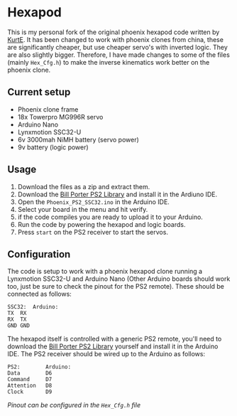 # Hexapod
This is my personal fork of the original phoenix hexapod code written by [KurtE](https://github.com/KurtE).
It has been changed to work with phoenix clones from china, these are significantly cheaper, but use cheaper servo's with inverted logic. They are also slightly bigger. Therefore, I have made changes to some of the files (mainly `Hex_Cfg.h`) to make the inverse kinematics work better on the phoenix clone.

## Current setup
- Phoenix clone frame
- 18x Towerpro MG996R servo
- Arduino Nano
- Lynxmotion SSC32-U
- 6v 3000mah NiMH battery (servo power)
- 9v battery (logic power)

## Usage
1. Download the files as a zip and extract them.
2. Download the [Bill Porter PS2 Library](http://www.billporter.info/2010/06/05/playstation-2-controller-arduino-library-v1-0/) and install it in the Ardiuno IDE.
3. Open the `Phoenix_PS2_SSC32.ino` in the Arduino IDE.
4. Select your board in the menu and hit verify.
5. if the code compiles you are ready to upload it to your Arduino.
6. Run the code by powering the hexapod and logic boards.
7. Press `start` on the PS2 receiver to start the servos.

## Configuration
The code is setup to work with a phoenix hexapod clone running a Lynxmotion SSC32-U and Arduino Nano (Other Arduino boards should work too, just be sure to check the pinout for the PS2 remote). These should be connected as follows:
```
SSC32:	Arduino:
TX	RX
RX	TX
GND	GND
```
The hexapod itself is controlled with a generic PS2 remote, you'll need to download the [Bill Porter PS2 Library](http://www.billporter.info/2010/06/05/playstation-2-controller-arduino-library-v1-0/) yourself and install it in the Arduino IDE. The PS2 receiver should be wired up to the Arduino as follows:
```
PS2:		Arduino:
Data		D6
Command		D7
Attention	D8
Clock		D9
```
*Pinout can be configured in the `Hex_Cfg.h` file*
